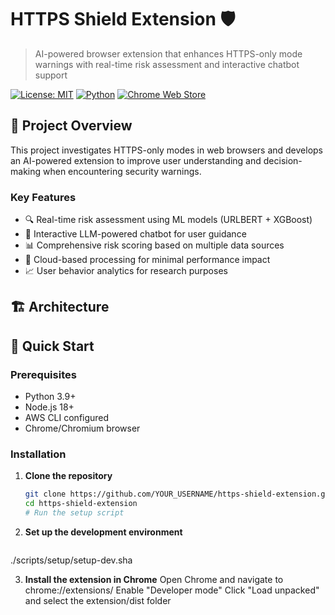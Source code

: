 # HTTPS Shield Extension 🛡️

> AI-powered browser extension that enhances HTTPS-only mode warnings with real-time risk assessment and interactive chatbot support

[![License: MIT](https://img.shields.io/badge/License-MIT-yellow.svg)](https://opensource.org/licenses/MIT)
[![Python](https://img.shields.io/badge/python-3.9+-blue.svg)](https://www.python.org/downloads/)
[![Chrome Web Store](https://img.shields.io/badge/Chrome-Extension-green.svg)](https://chrome.google.com/webstore)

## 🎯 Project Overview

This project investigates HTTPS-only modes in web browsers and develops an AI-powered extension to improve user understanding and decision-making when encountering security warnings.

### Key Features
- 🔍 Real-time risk assessment using ML models (URLBERT + XGBoost)
- 💬 Interactive LLM-powered chatbot for user guidance
- 📊 Comprehensive risk scoring based on multiple data sources
- 🚀 Cloud-based processing for minimal performance impact
- 📈 User behavior analytics for research purposes

## 🏗️ Architecture

## 🚀 Quick Start

### Prerequisites
- Python 3.9+
- Node.js 18+
- AWS CLI configured
- Chrome/Chromium browser

### Installation

1. **Clone the repository**
   ```bash
   git clone https://github.com/YOUR_USERNAME/https-shield-extension.git
   cd https-shield-extension
   # Run the setup script
   
2. **Set up the development environment**
   ```bash
  ./scripts/setup/setup-dev.sha

3. **Install the extension in Chrome**
Open Chrome and navigate to chrome://extensions/
Enable "Developer mode"
Click "Load unpacked" and select the extension/dist folder


